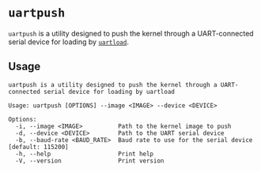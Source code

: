 # `uartpush`

`uartpush` is a utility designed to push the kernel through a UART-connected serial device for loading by [`uartload`](../uartload/).

## Usage

```shell
uartpush is a utility designed to push the kernel through a UART-connected serial device for loading by uartload

Usage: uartpush [OPTIONS] --image <IMAGE> --device <DEVICE>

Options:
  -i, --image <IMAGE>          Path to the kernel image to push
  -d, --device <DEVICE>        Path to the UART serial device
  -b, --baud-rate <BAUD_RATE>  Baud rate to use for the serial device [default: 115200]
  -h, --help                   Print help
  -V, --version                Print version
```
